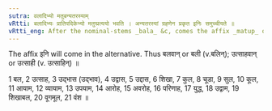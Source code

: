 ```yaml
---
sutra: वलादिभ्यो मतुबन्यतरस्याम्
vRtti: बलादिभ्यः प्रातिपदिकेभ्यो मतुप्प्रत्ययो भवति । अन्यतरस्यां ग्रहणेन प्रकृत इनिः समुच्चीयते ॥
vRtti_eng: After the nominal-stems _bala_ &c, comes the affix _matup_ optionally, as well as _ini_.
---
```

The affix इनि will come in the alternative. Thus बलवान् or बली (v.बलिन्); उत्साहवान् or उत्साही (v. उत्साहिन्) ॥

1 बल, 2 उत्साह, 3 उद्भास (उद्भाव), 4 उद्वास, 5 उद्दास, 6 शिखा, 7 कुल, 8 चूडा, 9 सुल, 10 कूल, 11 आयाम, 12 व्यायाम, 13 उपयाम, 14 आरोह, 15 अवरोह, 16 परिणाह, 17 युद्ध, 18 उद्वाम, 19 शिखाबल, 20 वूगमूल, 21 वंश ॥
